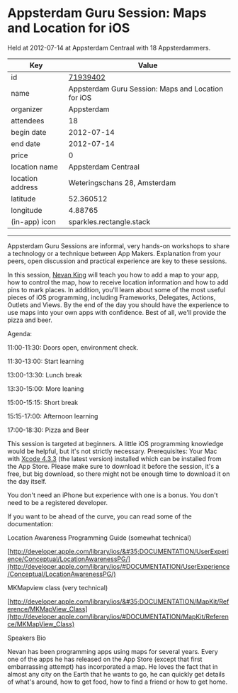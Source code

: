 # Appsterdam Guru Session: Maps and Location for iOS
Held at 2012-07-14 at Appsterdam Centraal with 18 Appsterdammers.
        
|Key|Value
|---|---|
|id|[71939402](https://www.meetup.com/appsterdam/events/71939402/)|
|name|Appsterdam Guru Session: Maps and Location for iOS|
|organizer|Appsterdam|
|attendees|18|
|begin date|2012-07-14|
|end date|2012-07-14|
|price|0|
|location name|Appsterdam Centraal|
|location address|Weteringschans 28, Amsterdam|
|latitude|52.360512|
|longitude|4.88765|
|(in-app) icon|sparkles.rectangle.stack|

---

Appsterdam Guru Sessions are informal, very hands-on workshops to share a technology or a technique between App Makers. Explanation from your peers, open discussion and practical experience are key to these sessions.

In this session, [Nevan King](http://twitter.com/#!/nevaneva) will teach you how to add a map to your app, how to control the map, how to receive location information and how to add pins to mark places. In addition, you'll learn about some of the most useful pieces of iOS programming, including Frameworks, Delegates, Actions, Outlets and Views. By the end of the day you should have the experience to use maps into your own apps with confidence. Best of all, we'll provide the pizza and beer.

Agenda:

11:00-11:30: Doors open, environment check.

11:30-13:00: Start learning

13:00-13:30: Lunch break

13:30-15:00: More leaning

15:00-15:15: Short break

15:15-17:00: Afternoon learning

17:00-18:30: Pizza and Beer

This session is targeted at beginners. A little iOS programming knowledge would be helpful, but it's not strictly necessary. Prerequisites: Your Mac with [Xcode 4.3.3](https://developer.apple.com/xcode/index.php) (the latest version) installed which can be installed from the App Store. Please make sure to download it before the session, it's a free, but big download, so there might not be enough time to download it on the day itself.

You don't need an iPhone but experience with one is a bonus. You don't need to be a registered developer.

If you want to be ahead of the curve, you can read some of the documentation:

Location Awareness Programming Guide (somewhat technical)

[http://developer.apple.com/library/ios/&#35;DOCUMENTATION/UserExperience/Conceptual/LocationAwarenessPG/](http://developer.apple.com/library/ios/#DOCUMENTATION/UserExperience/Conceptual/LocationAwarenessPG/)

MKMapview class (very technical)

[http://developer.apple.com/library/ios/&#35;DOCUMENTATION/MapKit/Reference/MKMapView_Class](http://developer.apple.com/library/ios/#DOCUMENTATION/MapKit/Reference/MKMapView_Class)

Speakers Bio

Nevan has been programming apps using maps for several years. Every one of the apps he has released on the App Store (except that first embarrassing attempt) has incorporated a map. He loves the fact that in almost any city on the Earth that he wants to go, he can quickly get details of what's around, how to get food, how to find a friend or how to get home.


